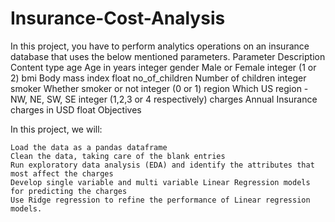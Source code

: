 # Insurance-Cost-Analysis
In this project, you have to perform analytics operations on an insurance database that uses the below mentioned parameters.
Parameter 	Description 	          Content type
age 	      Age in years 	          integer
gender 	    Male or Female 	        integer (1 or 2)
bmi 	      Body mass index 	      float
no_of_children 	Number of children 	integer
smoker 	    Whether smoker or not 	integer (0 or 1)
region 	    Which US region - NW, NE, SW, SE 	integer (1,2,3 or 4 respectively)
charges 	  Annual Insurance charges in USD 	float
Objectives

In this project, we will:

    Load the data as a pandas dataframe
    Clean the data, taking care of the blank entries
    Run exploratory data analysis (EDA) and identify the attributes that most affect the charges
    Develop single variable and multi variable Linear Regression models for predicting the charges
    Use Ridge regression to refine the performance of Linear regression models.
